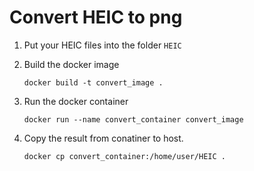 # Convert HEIC to png

1. Put your HEIC files into the folder `HEIC`

2. Build the docker image
    ```
    docker build -t convert_image .
    ```

2. Run the docker container
    ```
    docker run --name convert_container convert_image
    ```

3. Copy the result from conatiner to host.
    ```
    docker cp convert_container:/home/user/HEIC .
    ```

